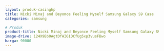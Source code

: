 ```yaml
---
layout: produk-casinghp
title: Nicki Minaj and Beyonce Feeling Myself Samsung Galaxy S9 Case
categories: samsung

# Produk
product-title: Nicki Minaj and Beyonce Feeling Myself Samsung Galaxy S9 Case
image-drive: 124X9Bb0AgtDfAIG1DCfUg5xp3vusFBwo
harga: 90000
---
```

